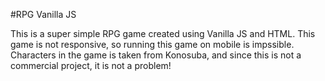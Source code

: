 #RPG Vanilla JS

This is a super simple RPG game created using Vanilla JS and HTML. This game is not responsive, so running this game on mobile is impssible. Characters in the game is taken from Konosuba, and since this is not a commercial project, it is not a problem!
